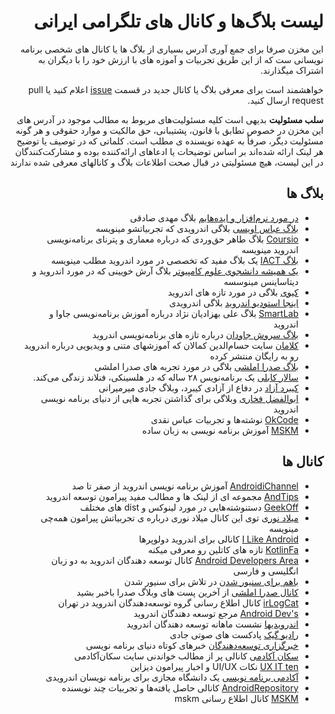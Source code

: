 <div dir="rtl">

# لیست بلاگ‌ها و کانال های تلگرامی ایرانی

این مخزن صرفا برای جمع آوری آدرس بسیاری از بلاگ ها یا کانال های شخصی برنامه نویسانی ست که از این طریق تجربیات و آموزه های با ارزش خود را با دیگران به اشتراک میگذارند.

خواهشمند است برای معرفی بلاگ یا کانال جدید در قسمت [issue](https://github.com/beigirad/IranianDevelopersBlogsAndChannels/issues) اعلام کنید یا pull request ارسال کنید.

**سلب مسئولیت** بدیهی است کلیه مسئولیت‌های مربوط به مطالب موجود در آدرس های این مخزن در خصوص تطابق با قانون، پشتیبانی، حق مالکیت و موارد حقوقی و هر گونه مسئولیت دیگر، صرفاً به عهده نویسنده ی مطلب است. کلماتی که در توصیف یا توضیح هر لینک ارائه شده‌اند بر اساس توضیحات یا ادعاهای ارائه‌کننده بوده و مشارکت‌کنندگان در این لیست، هیچ مسئولیتی در قبال صحت اطلاعات بلاگ و کانالهای معرفی شده ندارند


## بلاگ ها
* [در مورد نرم‌افزار و ایده‌هایم](https://mehdix.ir/) بلاگ مهدی صادقی
* [بلاگ عباس اویسی](http://abbas.oveissi.ir/) بلاگی اندرویدی که تجربیاتشو مینویسه
* [Coursio](http://coursio.ir) بلاگ طاهر حق‌وردی که درباره معماری و پترنای برنامه‌نویسی اندروید مینویسه
* [بلاگ IACT](http://iact.ir) یک بلاگ مفید که تخصصی در مورد اندروید مطلب مینویسه
* [یک همیشه دانشجوی علوم کامپیوتر](http://arashkhoeini.com) بلاگ آرش خویینی که در مورد اندروید و دیتاساینس مینوسسه
* [کیوی](https://kivee.ir) بلاگی در مورد تازه های اندروید
* [اینجا استودیو اندروید](http://androidstd.com) بلاگی اندرویدی
* [SmartLab](http://smartlab.ir) بلاگ  علی بهزادیان نژاد درباره آموزش برنامه‌نویسی جاوا و اندروید
* [بلاگ سروش جاودان](http://soroushjavdan.net) درباره تازه های برنامه‌نویسی اندروید
* [کلامان](http://www.kamalan.com) سایت حسام‌الدین کمالان که آموزشهای متنی و ویدیویی درباره اندروید رو به رایگان منتشر کرده
* [بلاگ صدرا املشی](http://isapanah.com) بلاگی در مورد تجربه های صدرا املشی
* [سالار کابلی](https://sallar.me/farsi/)  یک برنامه‌نویس ۲۸ ساله که در هلسینکی، فنلاند زندگی می‌کند.
* [کیبرد آزاد](https://jadi.net/) در دفاع از آزادی کیبرد، وبلاگ جادی میرمیرانی    
* [ابوالفضل فخاری](http://abolfazlfakhari.ir/) وبلاگی برای گذاشتن تجربه هایی از دنیای برنامه نویسی اندروید
* [OkCode](http://okcode.ir/) نوشته‌ها و تجربیات عباس نقدی
* [MSKM](http://mskm.ir/) آموزش برنامه نویسی به زبان ساده

## کانال ها
* [AndroidiChannel](https://t.me/androiddevelop) آموزش برنامه نویسی اندروید از صفر تا صد
* [AndTips](https://t.me/AndTips/) مجموعه ای از لینک ها و مطالب مفید پیرامون توسعه اندروید
* [GeekOff](https://t.me/geekoff/) دستنوشته‌هایی در مورد لینوکس و dist های مختلف
* [میلاد نوری](https://t.me/MiladNouriChannel) توی این کانال میلاد نوری درباره ی تجربیاتش پیرامون همه‌چی مینویسه
* [I Like Android](https://t.me/android_development) کانالی برای اندروید دولوپرها
* [KotlinFa](https://t.me/kotlin_fa) تازه های کاتلین رو معرفی میکنه
* [Android Developers Area](https://t.me/android_developers_area) کانال توسعه دهندگان اندروید به دو زبان انگلیسی و فارسی
* [باهم برای سنیور شدن](https://t.me/androidSenior) در تلاش برای سنیور شدن
* [کانال صدرا املشی](https://t.me/SadraAmlashi) از آخرین پست های وبلاگ صدرا باخبر بشید
* [irLogCat](https://t.me/irlogcat) کانال اطلاع رسانی گروه توسعه‌دهندگان اندروید در تهران
* [Android Dev's](https://t.me/androiddevs_sh) مرجع توسعه دهندگان اندروید
* [اندرویدیها](https://t.me/androidihameeting) نشست ماهانه توسعه دهندگان اندروید
* [رادیو گیک](https://t.me/jadiradio) پادکست های صوتی جادی
* [خبرگزاری توسعه‌دهندگان](https://t.me/irdevnews) خبرهای کوتاه دنیای برنامه نویسی
* [سکان آکادمی](https://t.me/sokanacademy) کانالی پر از مطالب خواندنی سایت سکان‌آکادمی
* [UX IT ten](https://t.me/uxitten) نکات UI/UX و اخبار پیرامون دیزاین
* [آکادمی برنامه نویسی](https://t.me/programmingAcademy) یک دانشگاه مجازی برای برنامه نویسان اندرویدی
* [AndroidRepository](https://t.me/AndroidRepository) کانالی حاصل یافته‌ها و تجربیات چند نویسنده
* [MSKM](https://t.me/mskm_ir) کانال اطلاع رسانی mskm
</div>

